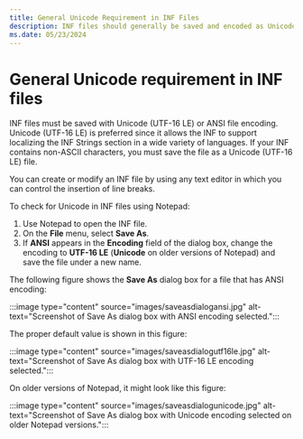 ```yaml
---
title: General Unicode Requirement in INF Files
description: INF files should generally be saved and encoded as Unicode.
ms.date: 05/23/2024
---
```


# General Unicode requirement in INF files

INF files must be saved with Unicode (UTF-16 LE) or ANSI file encoding. Unicode (UTF-16 LE) is preferred since it allows the INF to support localizing the INF Strings section in a wide variety of languages. If your INF contains non-ASCII characters, you must save the file as a Unicode (UTF-16 LE) file.

You can create or modify an INF file by using any text editor in which you can control the insertion of line breaks.

To check for Unicode in INF files using Notepad:

1. Use Notepad to open the INF file.
2. On the **File** menu, select **Save As**.
3. If **ANSI** appears in the **Encoding** field of the dialog box, change the encoding to **UTF-16 LE** (**Unicode** on older versions of Notepad) and save the file under a new name.

The following figure shows the **Save As** dialog box for a file that has ANSI encoding:

:::image type="content" source="images/saveasdialogansi.jpg" alt-text="Screenshot of Save As dialog box with ANSI encoding selected.":::

The proper default value is shown in this figure:

:::image type="content" source="images/saveasdialogutf16le.jpg" alt-text="Screenshot of Save As dialog box with UTF-16 LE encoding selected.":::

On older versions of Notepad, it might look like this figure:

:::image type="content" source="images/saveasdialogunicode.jpg" alt-text="Screenshot of Save As dialog box with Unicode encoding selected on older Notepad versions.":::
